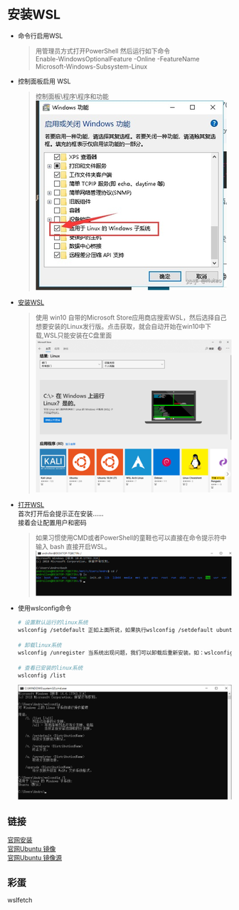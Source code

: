 # 安装WSL

* 命令行启用WSL
    > 用管理员方式打开PowerShell 然后运行如下命令  
    > Enable-WindowsOptionalFeature -Online -FeatureName Microsoft-Windows-Subsystem-Linux

* 控制面板启用 WSL
    > 控制面板\程序\程序和功能  
    > ![WSL](Assets/Snipaste_2019-05-14_10-24-01.png)
* [安装WSL](https://docs.microsoft.com/zh-cn/windows/wsl/install-win10)
    > 使用 win10 自带的Microsoft Store应用商店搜索WSL，然后选择自己想要安装的Linux发行版。点击获取，就会自动开始在win10中下载,WSL只能安装在C盘里面  
    > ![win10](Assets/Snipaste_2019-05-14_10-37-04.png)

* [打开WSL](https://docs.microsoft.com/zh-cn/windows/wsl/initialize-distro)  
    首次打开后会提示正在安装......  
    接着会让配置用户和密码  
    > 如果习惯使用CMD或者PowerShell的童鞋也可以直接在命令提示符中输入 bash 直接开启WSL。  
    > ![bash](Assets/Snipaste_2019-05-14_10-46-28.png)

* 使用wslconfig命令

    ``` sh
    # 设置默认运行的linux系统
    wslconfig /setdefault 正如上面所说，如果执行wslconfig /setdefault ubuntu，那么执行bash命令则会运行ubuntu

    # 卸载linux系统
    wslconfig /unregister 当系统出现问题，我们可以卸载后重新安装。如：wslconfig /unregeister ubuntu

    # 查看已安装的linux系统
    wslconfig /list
    ```

    ![cmd](Assets/Snipaste_2019-05-14_10-50-56.png)

## 链接  

  [官网安装](https://tutorials.ubuntu.com/tutorial/tutorial-ubuntu-on-windows)  
  [官网Ubuntu 镜像](https://www.ubuntu.com/download/desktop)  
  [官网Ubuntu 镜像源](https://packages.ubuntu.com/)

## 彩蛋

wslfetch
